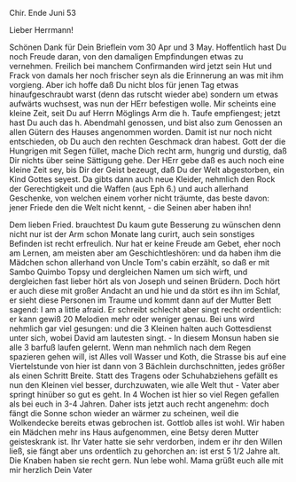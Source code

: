  Chir. Ende Juni 53

Lieber Herrmann!

Schönen Dank für Dein Brieflein vom 30 Apr und 3 May. Hoffentlich hast Du noch Freude daran, von den damaligen Empfindungen etwas zu vernehmen. Freilich bei manchem Confirmanden wird jetzt sein Hut und Frack von damals her noch frischer seyn als die Erinnerung an was mit ihm vorgieng. Aber ich hoffe daß Du nicht blos für jenen Tag etwas hinaufgeschraubt warst (denn das rutscht wieder abe) sondern um etwas aufwärts wuchsest, was nun der HErr befestigen wolle. Mir scheints eine kleine Zeit, seit Du auf Herrn Möglings Arm die h. Taufe empfiengest; jetzt hast Du auch das h. Abendmahl genossen, und bist also zum Genossen an allen Gütern des Hauses angenommen worden. Damit ist nur noch nicht entschieden, ob Du auch den rechten Geschmack dran habest. Gott der die Hungrigen mit Segen füllet, mache Dich recht arm, hungrig und durstig, daß Dir nichts über seine Sättigung gehe. Der HErr gebe daß es auch noch eine kleine Zeit sey, bis Dir der Geist bezeugt, daß Du der Welt abgestorben, ein Kind Gottes seyest. Da gibts dann auch neue Kleider, nehmlich den Rock der Gerechtigkeit und die Waffen (aus Eph 6.) und auch allerhand Geschenke, von welchen einem vorher nicht träumte, das beste davon: jener Friede den die Welt nicht kennt, - die Seinen aber haben ihn!

Dem lieben Fried. brauchtest Du kaum gute Besserung zu wünschen denn nicht nur ist der Arm schon Monate lang curirt, auch sein sonstiges Befinden ist recht erfreulich. Nur hat er keine Freude am Gebet, eher noch am Lernen, am meisten aber am Geschichtleshören: und da haben ihm die Mädchen schon allerhand von Uncle Tom's cabin erzählt, so daß er mit Sambo Quimbo Topsy und dergleichen Namen um sich wirft, und dergleichen fast lieber hört als von Joseph und seinen Brüdern. Doch hört er auch diese mit großer Andacht an und hie und da stört es ihn im Schlaf, er sieht diese Personen im Traume und kommt dann auf der Mutter Bett sagend: I am a little afraid. Er schreibt schlecht aber singt recht ordentlich: er kann gewiß 20 Melodien mehr oder weniger genau. Bei uns wird nehmlich gar viel gesungen: und die 3 Kleinen halten auch Gottesdienst unter sich, wobei David am lautesten singt. - In diesem Monsun haben sie alle 3 barfuß laufen gelernt. Wenn man nehmlich nach dem Regen spazieren gehen will, ist Alles voll Wasser und Koth, die Strasse bis auf eine Viertelstunde von hier ist dann von 3 Bächlein durchschnitten, jedes größer als einen Schritt Breite. Statt des Tragens oder Schuhabziehens gefällt es nun den Kleinen viel besser, durchzuwaten, wie alle Welt thut - Vater aber springt hinüber so gut es geht. In 4 Wochen ist hier so viel Regen gefallen als bei euch in 3-4 Jahren. Daher ists jetzt auch recht angenehm: doch fängt die Sonne schon wieder an wärmer zu scheinen, weil die Wolkendecke bereits etwas gebrochen ist. Gottlob alles ist wohl. Wir haben ein Mädchen mehr ins Haus aufgenommen, eine Betsy deren Mutter geisteskrank ist. Ihr Vater hatte sie sehr verdorben, indem er ihr den Willen ließ, sie fängt aber uns ordentlich zu gehorchen an: ist erst 5 1/2 Jahre alt. Die Knaben haben sie recht gern. Nun lebe wohl. Mama grüßt euch alle mit mir herzlich
 Dein Vater

